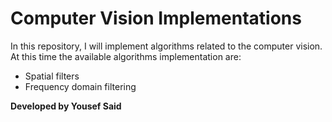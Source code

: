 # Computer Vision Implementations
In this repository, I will implement algorithms related to the computer vision. At this time the available algorithms implementation are:
- Spatial filters
- Frequency domain filtering

**Developed by Yousef Said**
